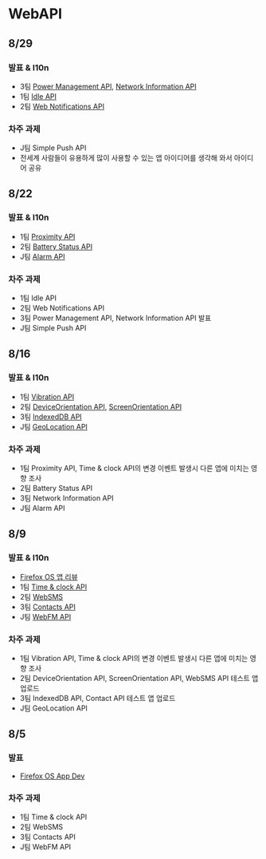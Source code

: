WebAPI
======

8/29
----

### 발표 & l10n

* 3팀 [Power Management API](https://developer.mozilla.org/ko/docs/WebAPI/Power_Management), [Network Information API](https://developer.mozilla.org/ko/docs/WebAPI/Network_Information)
* 1팀 [Idle API](https://developer.mozilla.org/ko/docs/WebAPI/Idle)
* 2팀 [Web Notifications API](https://developer.mozilla.org/ko/docs/WebAPI/Using_Web_Notifications)

### 차주 과제

* J팀 Simple Push API
* 전세계 사람들이 유용하게 많이 사용할 수 있는 앱 아이디어를 생각해 와서 아이디어 공유

8/22
----

### 발표 & l10n

* 1팀 [Proximity API](https://developer.mozilla.org/ko/docs/WebAPI/Proximity)
* 2팀 [Battery Status API](https://developer.mozilla.org/ko/docs/WebAPI/Battery_Status)
* J팀 [Alarm API](https://developer.mozilla.org/ko/docs/WebAPI/Alarm)

### 차주 과제

* 1팀 Idle API
* 2팀 Web Notifications API
* 3팀 Power Management API, Network Information API 발표
* J팀 Simple Push API

8/16
----

### 발표 & l10n

* 1팀 [Vibration API](https://developer.mozilla.org/ko/docs/WebAPI/Vibration)
* 2팀 [DeviceOrientation API](https://developer.mozilla.org/ko/docs/WebAPI/Detecting_device_orientation), [ScreenOrientation API](https://developer.mozilla.org/ko/docs/WebAPI/Managing_screen_orientation)
* 3팀 [IndexedDB API](https://developer.mozilla.org/ko/docs/IndexedDB)
* J팀 [GeoLocation API](https://developer.mozilla.org/ko/docs/WebAPI/Using_geolocation)

### 차주 과제

* 1팀 Proximity API, Time & clock API의 변경 이벤트 발생시 다른 앱에 미치는 영향 조사
* 2팀 Battery Status API
* 3팀 Network Information API
* J팀 Alarm API

8/9
---

### 발표 & l10n

* [Firefox OS 앱 리뷰](http://www.slideshare.net/Channy/firefox-os-app-review-25040103)
* 1팀 [Time & clock API](https://developer.mozilla.org/ko/docs/WebAPI/Time_and_Clock)
* 2팀 [WebSMS](https://developer.mozilla.org/ko/docs/WebAPI/WebSMS)
* 3팀 [Contacts API](https://developer.mozilla.org/ko/docs/WebAPI/Contacts)
* J팀 [WebFM API](https://developer.mozilla.org/ko/docs/WebAPI/WebFM_API)

### 차주 과제

* 1팀 Vibration API, Time & clock API의 변경 이벤트 발생시 다른 앱에 미치는 영향 조사
* 2팀 DeviceOrientation API, ScreenOrientation API, WebSMS API 테스트 앱 업로드
* 3팀 IndexedDB API, Contact API 테스트 앱 업로드
* J팀 GeoLocation API

8/5
---

### 발표

* [Firefox OS App Dev](http://www.slideshare.net/dynamis/firefox-os-app-dev)

### 차주 과제

* 1팀 Time & clock API
* 2팀 WebSMS
* 3팀 Contacts API
* J팀 WebFM API
